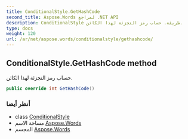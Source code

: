 ```yaml
---
title: ConditionalStyle.GetHashCode
second_title: Aspose.Words لمراجع .NET API
description: ConditionalStyle طريقة. حساب رمز التجزئة لهذا الكائن.
type: docs
weight: 120
url: /ar/net/aspose.words/conditionalstyle/gethashcode/
---
```

## ConditionalStyle.GetHashCode method

حساب رمز التجزئة لهذا الكائن.

```csharp
public override int GetHashCode()
```

### أنظر أيضا

* class [ConditionalStyle](../)
* مساحة الاسم [Aspose.Words](../../conditionalstyle/)
* المجسم [Aspose.Words](../../../)


